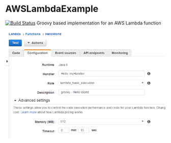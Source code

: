 # AWSLambdaExample
[![Build Status](https://travis-ci.org/SaberZA/AWSLambdaExample.svg?branch=master)](https://travis-ci.org/SaberZA/AWSLambdaExample)
Groovy based implementation for an AWS Lambda function

![alt tag](https://github.com/SaberZA/AWSLambdaExample/blob/master/AWS%20Lambda%20Config.PNG?raw=true)
